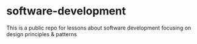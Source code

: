 # software-development
This is a public repo for lessons about software development focusing on design principles &amp; patterns
